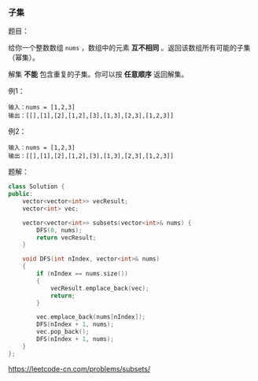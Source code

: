 ### 子集

题目：

给你一个整数数组 `nums` ，数组中的元素 **互不相同** 。返回该数组所有可能的子集（幂集）。

解集 **不能** 包含重复的子集。你可以按 **任意顺序** 返回解集。



例1：

```
输入：nums = [1,2,3]
输出：[[],[1],[2],[1,2],[3],[1,3],[2,3],[1,2,3]]
```



例2：

```
输入：nums = [1,2,3]
输出：[[],[1],[2],[1,2],[3],[1,3],[2,3],[1,2,3]]
```



题解：

```c++
class Solution {
public:
    vector<vector<int>> vecResult;
	vector<int> vec;

	vector<vector<int>> subsets(vector<int>& nums) {
		DFS(0, nums);
		return vecResult;
	}

	void DFS(int nIndex, vector<int>& nums)
	{
		if (nIndex == nums.size())
		{
			vecResult.emplace_back(vec);
			return;
		}

		vec.emplace_back(nums[nIndex]);
		DFS(nIndex + 1, nums);
		vec.pop_back();
		DFS(nIndex + 1, nums);
	}
};
```



https://leetcode-cn.com/problems/subsets/